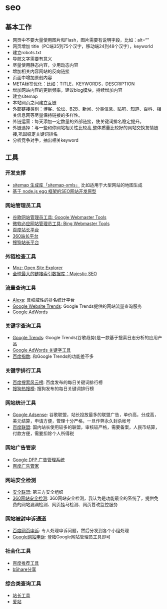 # seo

## 基本工作

- 网页中不要大量使用图片和Flash，图片需要有说明字段，比如：alt=“"
- 网页增加 title（PC端35到75个汉字，移动端24到48个汉字），keyworld
- 建立robots.txt
- 导航文字需要有意义
- 尽量使用静态内容，少用动态内容
- 增加相关内容网站的反向链接
- 页面中增加原创内容
- META标签优化：比如：TITLE，KEYWORDS，DESCRIPTION
- 增加网站内容的更新频率，建议blog模块，持续增加内容
- 建立sitemap
- 本站网页之间建立互链
- 外部链接类别：博客、论坛、B2B、新闻、分类信息、贴吧、知道、百科、相关信息网等尽量保持链接的多样性。
- 外链运营：每天添加一定数量的外部链接，使关键词排名稳定提升。
- 外链选择：与一些和你网站相关性比较高,整体质量比较好的网站交换友情链接,巩固稳定关键词排名
- 分析竞争对手，抽出相关keyword

## 工具

### 开发支撑

- [sitemap 生成库「sitemap-xmls」](https://github.com/diamont1001/sitemap-xml) 比如适用于大型网站的地图生成
- [基于 node.js egg 框架的SEO网站开发原型](https://github.com/diamont1001/egg-seo-demo)

### 网站管理员工具

- [谷歌网站管理员工具: Google Webmaster Tools](https://www.google.com/webmasters/)
- [微软必应网站管理员工具: Bing Webmaster Tools](http://www.bing.com/toolbox/webmaster)
- [百度站长平台](https://ziyuan.baidu.com/)
- [360站长平台](http://zhanzhang.so.com/)
- [搜狗站长平台](http://zhanzhang.sogou.com/)

### 外链检查工具

- [Moz: Open Site Explorer](https://moz.com/researchtools/ose/)
- [全球最大的链接索引数据库：Majestic SEO](https://zh.majestic.com/)

### 流量查询工具

- [Alexa](https://www.alexa.com/): 具权威性的排名统计平台
- [Google Website Trends](https://trends.google.com/trends/?geo=US): Google Trends提供的网站流量查询服务
- [Google AdWords](https://adwords.google.com/da/DisplayPlanner/Home)

### 关键字查询工具

- [Google Trends](https://trends.google.com/trends/?geo=US): Google Trends(谷歌趋势)是一款基于搜索日志分析的应用产品
- [Google AdWords 关键字工具](https://adwords.google.com/home/tools/keyword-planner/)
- [百度指数](http://index.baidu.com/#/): 和Google Trends的功能差不多

### 关键字排行工具

- [百度搜索风云榜](http://top.baidu.com/): 百度发布的每日关键词排行榜
- [搜狗热搜榜](http://top.sogou.com/): 搜狗发布的每日关键词排行榜

### 网站统计工具

- [Google Adsense](https://www.google.com/adsense/): 谷歌联盟，站长投放最多的联盟广告，单价高，分成高，美元结算，申请方便，管理十分严格，一旦作弊永久封杀帐号
- [百度联盟](http://union.baidu.com/): 国内站长使用较多的联盟，审核较严格，需要备案，人民币结算，付款方便，需要扣除个人所得税

### 网站广告管家

- [Google DFP 广告管理系统](https://www.google.com/dfp)
- [百度广告管家](http://ssp.baidu.com/home)

### 网站安全检测

- [安全联盟](https://www.anquan.org/): 第三方安全组织
- [360网站安全检测](http://webscan.360.cn/): 360网站安全检测，我认为是功能最全的系统了，提供免费的网站漏洞检测、网页挂马检测、网页篡改监控服务

### 网站被封申诉通道

- [百度网页申诉](http://zhanzhang.baidu.com/feedback): 专人处理申诉问题，然后分发到各个小组处理
- [Google网站申诉](http://www.google.com/webmasters/): 登陆Google网站管理员工具即可

### 社会化工具

- [百度推荐工具](http://tuijian.baidu.com/)
- [bShare分享](http://www.bshare.cn/)

### 综合类查询工具

- [站长工具](http://tool.chinaz.com/)
- [爱站](https://www.aizhan.com/)
